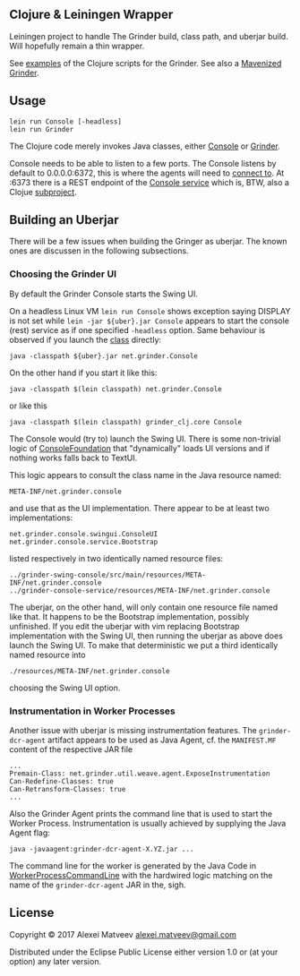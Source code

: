 ## Clojure & Leiningen Wrapper

Leiningen project to handle The Grinder build, class path, and
uberjar build. Will hopefully remain a thin wrapper.

See [examples](https://github.com/locopati/load-testing-with-clojure)
of the Clojure scripts for the Grinder.  See also a [Mavenized
Grinder](https://github.com/gradeawarrior/mavenized-grinder).

## Usage

    lein run Console [-headless]
    lein run Grinder

The Clojure code merely invokes Java classes, either
[Console](../grinder-core/src/main/java/net/grinder/Console.java) or
[Grinder](../grinder-core/src/main/java/net/grinder/Grinder.java).

Console needs to be able to listen to a few ports. The Console listens
by default to 0.0.0.0:6372, this is where the agents will need to
[connect
to](http://grinder.sourceforge.net/g3/getting-started.html). At :6373
there is a REST endpoint of the [Console
service](http://grinder.sourceforge.net/g3/console-service.html) which
is, BTW, also a Clojue [subproject](../grinder-console-service).

## Building an Uberjar

There will be  a few issues when building the  Gringer as uberjar. The
known ones are discussen in the following subsections.

### Choosing the Grinder UI

By default the Grinder Console starts the Swing UI.

On a headless Linux VM `lein run Console` shows exception saying
DISPLAY is not set while `lein -jar ${uber}.jar Console` appears to
start the console (rest) service as if one specified `-headless`
option. Same behaviour is observed if you launch the
[class](../grinder-core/src/main/java/net/grinder/Console.java)
directly:

    java -classpath ${uber}.jar net.grinder.Console

On the other hand if you start it like this:

    java -classpath $(lein classpath) net.grinder.Console

or like this

    java -classpath $(lein classpath) grinder_clj.core Console

The Console would (try to) launch the Swing UI.  There is some
non-trivial logic of
[ConsoleFoundation](../grinder-core/src/main/java/net/grinder/console/ConsoleFoundation.java)
that "dynamically" loads UI versions and if nothing works falls back
to TextUI.

This logic appears to consult the class name in the Java resource
named:

    META-INF/net.grinder.console

and use that as the UI implementation. There appear to be at least two
implementations:

    net.grinder.console.swingui.ConsoleUI
    net.grinder.console.service.Bootstrap

listed respectively in two identically named resource files:

    ../grinder-swing-console/src/main/resources/META-INF/net.grinder.console
    ../grinder-console-service/resources/META-INF/net.grinder.console

The uberjar,  on the other hand,  will only contain one  resource file
named  like  that. It  happens  to  be the  Bootstrap  implementation,
possibly  unfinished.  If  you  edit the  uberjar  with vim  replacing
Bootstrap implementation with  the Swing UI, then  running the uberjar
as above does launch the Swing  UI.  To make that deterministic we put
a third identically named resource into

    ./resources/META-INF/net.grinder.console

choosing the Swing UI option.

### Instrumentation in Worker Processes

Another issue  with uberjar  is missing instrumentation  features. The
`grinder-dcr-agent` artifact appears to be used as Java Agent, cf. the
`MANIFEST.MF` content of the respective JAR file

    ...
    Premain-Class: net.grinder.util.weave.agent.ExposeInstrumentation
    Can-Redefine-Classes: true
    Can-Retransform-Classes: true
    ...

Also the Grinder  Agent prints the command line that  is used to start
the Worker  Process. Instrumentation is usually  achieved by supplying
the Java Agent flag:

    java -javaagent:grinder-dcr-agent-X.YZ.jar ...

The command line for the worker is generated by the Java Code in
[WorkerProcessCommandLine](grinder-core/src/main/java/net/grinder/engine/agent/WorkerProcessCommandLine.java)
with the hardwired logic matching on the name of the
`grinder-dcr-agent` JAR in the, sigh.

## License

Copyright © 2017 Alexei Matveev <alexei.matveev@gmail.com>

Distributed under the Eclipse Public License either version 1.0 or (at
your option) any later version.
